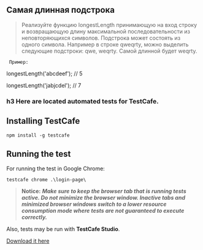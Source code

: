 Самая длинная подстрока
-----------------


>Реализуйте функцию longestLength принимающую на вход строку и возвращающую длину максимальной последовательности из неповторяющихся символов. Подстрока может состоять из одного символа. Например в строке qweqrty, можно выделить следующие подстроки: qwe, weqrty. Самой длинной будет weqrty.

     Пример:

longestLength('abcdeef'); // 5

longestLength('jabjcdel'); // 7


### h3 Here are located automated tests for TestCafe.

Installing TestCafe
--------------

    npm install -g testcafe

Running the test
--------------

For running the test in Google Chrome:

    testcafe chrome .\login-page\


>**Notice:**
>***Make sure to keep the browser tab that is running tests active. Do not minimize the browser window. Inactive tabs and minimized browser windows switch to a lower resource consumption mode where tests are not guaranteed to execute correctly.***

Also, tests may be run with **TestCafe Studio**.

[Download it here](https://www.devexpress.com/products/testcafestudio/)
